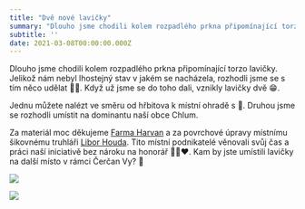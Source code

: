 ```yaml
---
title: "Dvě nové lavičky"
summary: "Dlouho jsme chodili kolem rozpadlého prkna připomínající torzo lavičky ..."
subtitle: ''
date: 2021-03-08T00:00:00.000Z
---
```


Dlouho jsme chodili kolem rozpadlého prkna připomínající torzo lavičky. Jelikož nám nebyl lhostejný stav v jakém se nacházela, rozhodli jsme se s tím něco udělat 💪🏻. Když už jsme se do toho dali, vznikly lavičky dvě 😁.

Jednu můžete nalézt ve směru od hřbitova k místní ohradě s 🐄. Druhou jsme se rozhodli umístit na dominantu naší obce Chlum. 

Za materiál moc děkujeme [Farma Harvan](https://www.facebook.com/farmaharvan/) a za povrchové úpravy místnímu šikovnému truhláři [Libor Houda](https://www.facebook.com/groups/367013960544384/user/100000681255952/). Tito místní podnikatelé věnovali svůj čas a práci naší iniciativě bez nároku na honorář 🙏🏻❤️.
Kam by jste umístili lavičky na další místo v rámci Čerčan Vy? 🙂

![](/img/lavicka-les.jpg)

![](/img/lavicka-chlum.jpg)

